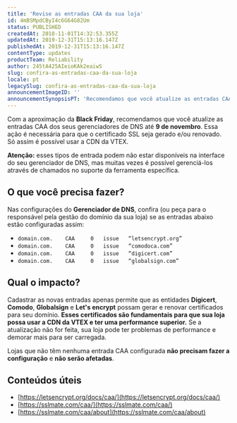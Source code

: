 ```yaml
---
title: 'Revise as entradas CAA da sua loja'
id: 4mBSMpdCByI4c6G64G82Um
status: PUBLISHED
createdAt: 2018-11-01T14:32:53.355Z
updatedAt: 2019-12-31T15:13:16.147Z
publishedAt: 2019-12-31T15:13:16.147Z
contentType: updates
productTeam: Reliability
author: 245tA425AIeioKAk2eaiwS
slug: confira-as-entradas-caa-da-sua-loja
locale: pt
legacySlug: confira-as-entradas-caa-da-sua-loja
announcementImageID: ''
announcementSynopsisPT: 'Recomendamos que você atualize as entradas CAA dos seus gerenciadores de DNS até 9/11.'
---
```


Com a aproximação da __Black Friday__, recomendamos que você atualize as entradas CAA dos seus gerenciadores de DNS até __9 de novembro__. Essa ação é necessária para que o certificado SSL seja gerado e/ou renovado. Só assim é possível usar a CDN da VTEX.

<div class="alert alert-warning">
<strong>Atenção:</strong> esses tipos de entrada podem não estar disponíveis na interface do seu gerenciador de DNS, mas muitas vezes é possível gerenciá-los através de chamados no suporte da ferramenta específica.
</div>


## O que você precisa fazer?
Nas configurações do __Gerenciador de DNS__, confira (ou peça para o responsável pela gestão do domínio da sua loja) se as entradas abaixo estão configuradas assim:

- `domain.com.    CAA     0   issue   “letsencrypt.org”`
- `domain.com.    CAA     0   issue   “comodoca.com”`
- `domain.com.    CAA     0   issue   “digicert.com”`
- `domain.com.    CAA     0   issue   “globalsign.com”`


## Qual o impacto?
Cadastrar as novas entradas apenas permite que as entidades __Digicert__, __Comodo__, __Globalsign__ e __Let's encrypt__ possam gerar e renovar certificados para seu domínio. __Esses certificados são fundamentais para que sua loja possa usar a CDN da VTEX e ter uma performance superior.__ Se a atualização não for feita, sua loja pode ter problemas de performance e demorar mais para ser carregada.

<div class="alert alert-info">
Lojas que não têm nenhuma entrada CAA configurada <strong>não precisam fazer a configuração</strong> e <strong>não serão afetadas</strong>.
</div>


## Conteúdos úteis
- [https://letsencrypt.org/docs/caa/](https://letsencrypt.org/docs/caa/)
- [https://sslmate.com/caa/](https://sslmate.com/caa/)
- [https://sslmate.com/caa/about](https://sslmate.com/caa/about)
